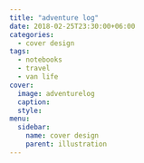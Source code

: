 ```yaml
---
title: "adventure log"
date: 2018-02-25T23:30:00+06:00
categories:
  - cover design
tags:
  - notebooks
  - travel
  - van life
cover:
  image: adventurelog
  caption:
  style:
menu:
  sidebar:
    name: cover design
    parent: illustration
---
```

